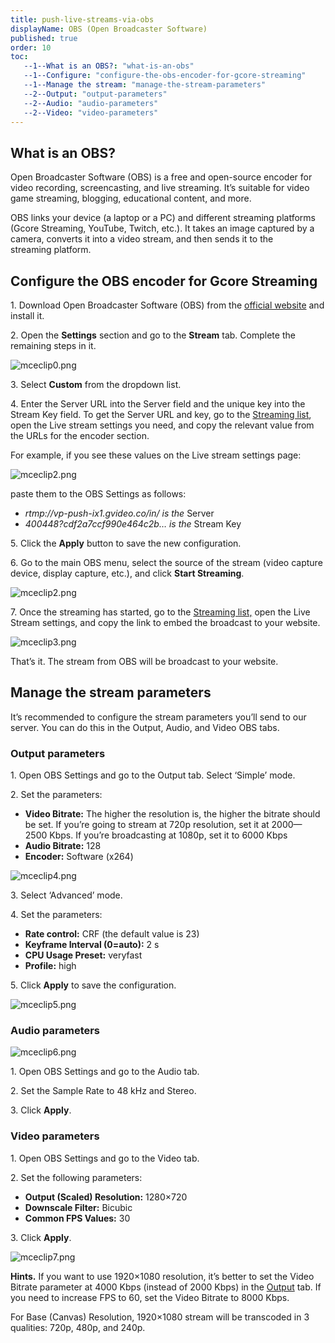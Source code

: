 ```yaml
---
title: push-live-streams-via-obs
displayName: OBS (Open Broadcaster Software)
published: true
order: 10
toc:
   --1--What is an OBS?: "what-is-an-obs"
   --1--Configure: "configure-the-obs-encoder-for-gcore-streaming"
   --1--Manage the stream: "manage-the-stream-parameters"
   --2--Output: "output-parameters"
   --2--Audio: "audio-parameters"
   --2--Video: "video-parameters"
---
```

  
  
  
  
  

What is an OBS?
---------------

Open Broadcaster Software (OBS) is a free and open-source encoder for video recording, screencasting, and live streaming. It’s suitable for video game streaming, blogging, educational content, and more.

OBS links your device (a laptop or a PC) and different streaming platforms (Gcore Streaming, YouTube, Twitch, etc.). It takes an image captured by a camera, converts it into a video stream, and then sends it to the streaming platform.

Configure the OBS encoder for Gcore Streaming
---------------------------------------------

1. Download Open Broadcaster Software (OBS) from the [official website](https://obsproject.com/) and install it.

2. Open the **Settings** section and go to the **Stream** tab. Complete the remaining steps in it.

<img src="https://support.gcore.com/hc/article_attachments/10807190142097" alt="mceclip0.png">

3. Select **Custom** from the dropdown list.

4. Enter the Server URL into the Server field and the unique key into the Stream Key field. To get the Server URL and key, go to the [Streaming list](https://streaming.gcore.com/streaming/list), open the Live stream settings you need, and copy the relevant value from the URLs for the encoder section.

For example, if you see these values on the Live stream settings page:

<img src="https://support.gcore.com/hc/article_attachments/11774973436177" alt="mceclip2.png">

paste them to the OBS Settings as follows:

*   _rtmp://vp-push-ix1.gvideo.co/in/ is the_ Server
*   _400448?cdf2a7ccf990e464c2b… is the_ Stream Key

5. Click the **Apply** button to save the new configuration.

6. Go to the main OBS menu, select the source of the stream (video capture device, display capture, etc.), and click **Start Streaming**.

<img src="https://support.gcore.com/hc/article_attachments/10807465490193" alt="mceclip2.png">

7. Once the streaming has started, go to the [Streaming list,](https://streaming.gcore.com/streaming/list) open the Live Stream settings, and copy the link to embed the broadcast to your website.

<img src="https://support.gcore.com/hc/article_attachments/11775007043985" alt="mceclip3.png">

That’s it. The stream from OBS will be broadcast to your website.

Manage the stream parameters
----------------------------

It’s recommended to configure the stream parameters you’ll send to our server. You can do this in the Output, Audio, and Video OBS tabs.

### Output parameters

1. Open OBS Settings and go to the Output tab. Select ‘Simple’ mode.

2. Set the parameters:

*   **Video Bitrate:** The higher the resolution is, the higher the bitrate should be set. If you’re going to stream at 720p resolution, set it at 2000—2500 Kbps. If you’re broadcasting at 1080p, set it to 6000 Kbps
*   **Audio Bitrate:** 128
*   **Encoder:** Software (x264)

<img src="https://support.gcore.com/hc/article_attachments/10807571524241" alt="mceclip4.png">

3. Select ‘Advanced’ mode.

4. Set the parameters:

*   **Rate control:** CRF (the default value is 23)
*   **Keyframe Interval (0=auto):** 2 s
*   **CPU Usage Preset:** veryfast
*   **Profile:** high

5. Click **Apply** to save the configuration.

<img src="https://support.gcore.com/hc/article_attachments/10807656645393" alt="mceclip5.png">

### Audio parameters

<img src="https://support.gcore.com/hc/article_attachments/10807660371473" alt="mceclip6.png">

1. Open OBS Settings and go to the Audio tab.

2. Set the Sample Rate to 48 kHz and Stereo.

3. Click **Apply**.

### Video parameters

1. Open OBS Settings and go to the Video tab.

2. Set the following parameters:

*   **Output (Scaled) Resolution:** 1280×720
*   **Downscale Filter:** Bicubic
*   **Common FPS Values:** 30

3. Click **Apply**.

<img src="https://support.gcore.com/hc/article_attachments/10807613445521" alt="mceclip7.png">

**Hints.** If you want to use 1920×1080 resolution, it’s better to set the Video Bitrate parameter at 4000 Kbps (instead of 2000 Kbps) in the [Output](#output-parameters) tab. If you need to increase FPS to 60, set the Video Bitrate to 8000 Kbps.

For Base (Canvas) Resolution, 1920×1080 stream will be transcoded in 3 qualities: 720p, 480p, and 240p.